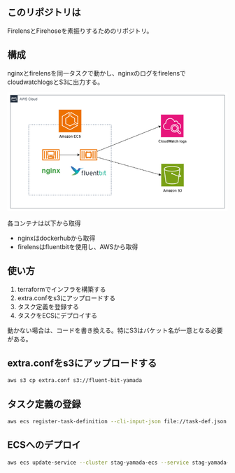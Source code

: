 ## このリポジトリは

FirelensとFirehoseを素振りするためのリポジトリ。

## 構成

nginxとfirelensを同一タスクで動かし、nginxのログをfirelensでcloudwatchlogsとS3に出力する。

![](figure/20231226192450.png)


各コンテナは以下から取得

- nginxはdockerhubから取得
- firelensはfluentbitを使用し、AWSから取得

## 使い方

1. terraformでインフラを構築する
2. extra.confをs3にアップロードする
3. タスク定義を登録する
4. タスクをECSにデプロイする

動かない場合は、コードを書き換える。特にS3はバケット名が一意となる必要がある。

## extra.confをs3にアップロードする

```bash
aws s3 cp extra.conf s3://fluent-bit-yamada
```
## タスク定義の登録

```bash
aws ecs register-task-definition --cli-input-json file://task-def.json
```

## ECSへのデプロイ

```bash
aws ecs update-service --cluster stag-yamada-ecs --service stag-yamada-nginx-service --task-definition stag-yamada-nginx-def
```


